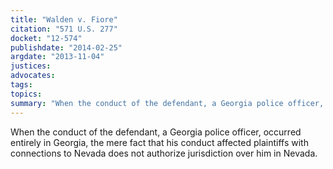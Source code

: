 ```yaml
---
title: "Walden v. Fiore"
citation: "571 U.S. 277"
docket: "12-574"
publishdate: "2014-02-25"
argdate: "2013-11-04"
justices:
advocates:
tags:
topics:
summary: "When the conduct of the defendant, a Georgia police officer, occurred entirely in Georgia, the mere fact that his conduct affected plaintiffs with connections to Nevada does not authorize jurisdiction over him in Nevada."
---
```

When the conduct of the defendant, a Georgia police officer, occurred entirely in Georgia, the mere fact that his conduct affected plaintiffs with connections to Nevada does not authorize jurisdiction over him in Nevada.

